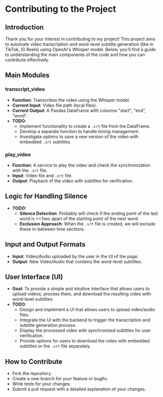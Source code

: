 # Contributing to the Project

## Introduction

Thank you for your interest in contributing to my project! This project aims to automate video transcription and word-level subtitle generation (like in TikTok, IG Reels) using OpenAI's Whisper model. Below, you’ll find a guide to understanding the main components of the code and how you can contribute effectively.

## Main Modules

### transcript_video

- **Function**: Transcribes the video using the Whisper model.
- **Current Input**: Video file path (local files).
- **Current Output**: A Pandas DataFrame with columns "start", "end", "word".
- **TODO**:
  - Implement functionality to create a `.srt` file from the DataFrame.
  - Develop a separate function to handle timing management.
  - Investigate options to save a new version of the video with embedded `.srt` subtitles.

### play_video

- **Function**: A service to play the video and check the synchronization with the `.srt` file.
- **Input**: Video file and `.srt` file.
- **Output**: Playback of the video with subtitles for verification.

## Logic for Handling Silence

- **TODO:**
  - **Silence Detection**: Probably will check if the ending point of the last word is >=1sec apart of the starting point of the next word.
  - **Exclusion Approach**: When the `.srt` file is created, we will exclude these in-between time sections. 

## Input and Output Formats

- **Input**: Video/Audio uploaded by the user in the UI of the page.
- **Output**: New Video/Audio that contains the word-level subtitles.

## User Interface (UI)

- **Goal**: To provide a simple and intuitive interface that allows users to upload videos, process them, and download the resulting video with word-level subtitles.
- **TODO**:
  - Design and implement a UI that allows users to upload video/audio files.
  - Integrate the UI with the backend to trigger the transcription and subtitle generation process.
  - Display the processed video with synchronized subtitles for user verification.
  - Provide options for users to download the video with embedded subtitles or the `.srt` file separately.

## How to Contribute

- Fork the repository.
- Create a new branch for your feature or bugfix.
- Write tests for your changes.
- Submit a pull request with a detailed explanation of your changes.
